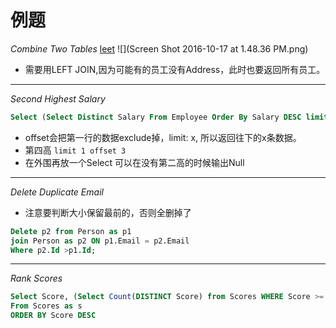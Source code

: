 # 例题

*Combine Two Tables* [leet](https://leetcode.com/problems/combine-two-tables/)
![](Screen Shot 2016-10-17 at 1.48.36 PM.png)


* 需要用LEFT JOIN,因为可能有的员工没有Address，此时也要返回所有员工。

---

*Second Highest Salary*

```sql
Select (Select Distinct Salary From Employee Order By Salary DESC limit 1 offset 1) as SecondHighestSalary
```

* offset会把第一行的数据exclude掉，limit: x, 所以返回往下的x条数据。
* 第四高 ```limit 1 offset 3```
* 在外围再放一个Select 可以在没有第二高的时候输出Null

---
*Delete Duplicate Email*
* 注意要判断大小保留最前的，否则全删掉了
```sql
Delete p2 from Person as p1
join Person as p2 ON p1.Email = p2.Email
Where p2.Id >p1.Id;
```
---
*Rank Scores*
```sql
Select Score, (Select Count(DISTINCT Score) from Scores WHERE Score >= s.Score) as Rank 
From Scores as s
ORDER BY Score DESC
```
